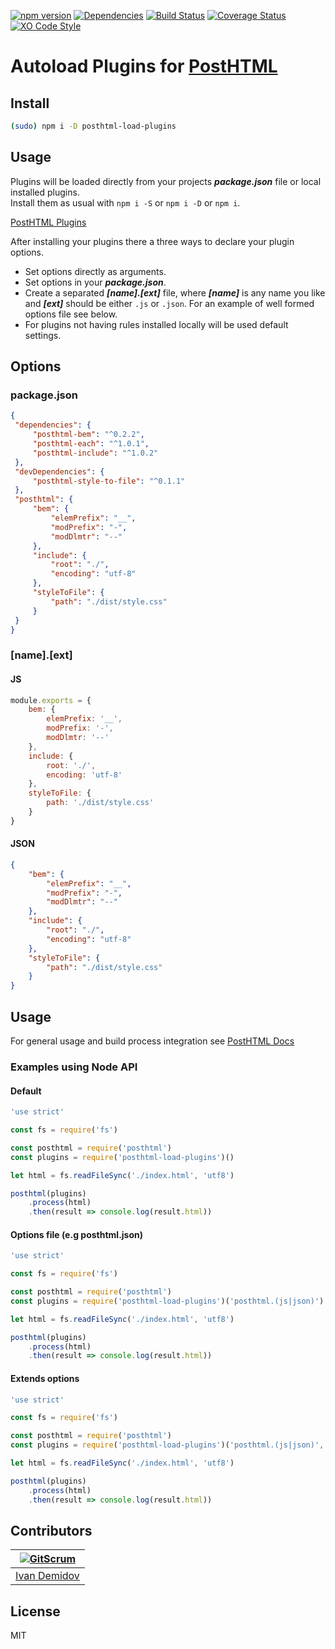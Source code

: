 
[![npm version][npm]][npm-url]
[![Dependencies][deps]][deps-url]
[![Build Status][travis-image]][travis-url]
[![Coverage Status][cover-image]][cover-url]
[![XO Code Style][style]][style-url]

# Autoload Plugins for [PostHTML](https://github.com/posthtml/posthtml)

## Install

```bash
(sudo) npm i -D posthtml-load-plugins
```
## Usage

Plugins will be loaded directly from your projects ***package.json*** file or local installed plugins.  
Install them as usual with ``` npm i -S ``` or ``` npm i -D ``` or ```npm i```.

[PostHTML Plugins](https://maltsev.github.io/posthtml-plugins/)

After installing your plugins there a three ways to declare your plugin options.

- Set options directly as arguments.
- Set options in your ***package.json***.
- Create a separated ***[name].[ext]*** file, where ***[name]*** is any name you like and ***[ext]*** should be either ``` .js ``` or ``` .json ```.
For an example of well formed options file see below.
- For plugins not having rules installed locally will be used default settings.

## Options

### package.json

```json
{
 "dependencies": {
	 "posthtml-bem": "^0.2.2",
	 "posthtml-each": "^1.0.1",
	 "posthtml-include": "^1.0.2"
 },
 "devDependencies": {
	 "posthtml-style-to-file": "^0.1.1"
 },
 "posthtml": {
	 "bem": {
		 "elemPrefix": "__",
		 "modPrefix": "-",
		 "modDlmtr": "--"
	 },
	 "include": {
		 "root": "./",
		 "encoding": "utf-8"
	 },
	 "styleToFile": {
		 "path": "./dist/style.css"
	 }
 }
}
```

### [name].[ext]

#### JS
```js
module.exports = {
	bem: {
		elemPrefix: '__',
		modPrefix: '-',
		modDlmtr: '--'
	},
	include: {
		root: './',
		encoding: 'utf-8'
	},
	styleToFile: {
		path: './dist/style.css'
	}
}
```
#### JSON

```json
{
	"bem": {
		"elemPrefix": "__",
		"modPrefix": "-",
		"modDlmtr": "--"
	},
	"include": {
		"root": "./",
		"encoding": "utf-8"
	},
	"styleToFile": {
		"path": "./dist/style.css"
	}
}
```

## Usage
For general usage and build process integration see [PostHTML Docs](https://github.com/posthtml/posthtml#usage)

### Examples using Node API
#### Default

```js
'use strict'

const fs = require('fs')

const posthtml = require('posthtml')
const plugins = require('posthtml-load-plugins')()

let html = fs.readFileSync('./index.html', 'utf8')

posthtml(plugins)
	.process(html)
	.then(result => console.log(result.html))
```

#### Options file (e.g posthtml.json)

```js
'use strict'

const fs = require('fs')

const posthtml = require('posthtml')
const plugins = require('posthtml-load-plugins')('posthtml.(js|json)')

let html = fs.readFileSync('./index.html', 'utf8')

posthtml(plugins)
	.process(html)
	.then(result => console.log(result.html))
```

#### Extends options

```js
'use strict'

const fs = require('fs')

const posthtml = require('posthtml')
const plugins = require('posthtml-load-plugins')('posthtml.(js|json)', {"posthtml-bem": {elemPrefix: '__'}})

let html = fs.readFileSync('./index.html', 'utf8')

posthtml(plugins)
	.process(html)
	.then(result => console.log(result.html))
```

## Contributors

[![GitScrum](https://avatars.githubusercontent.com/u/2789192?s=130)](https://github.com/GitScrum) |
---|
[Ivan Demidov](https://github.com/GitScrum) |

## License

MIT

[npm]:  https://img.shields.io/npm/v/posthtml-load-plugins.svg
[npm-url]: https://www.npmjs.com/package/posthtml-load-plugins

[deps]: https://david-dm.org/posthtml/posthtml-load-plugins.svg
[deps-url]: https://david-dm.org/posthtml/posthtml-load-plugins

[style]: https://img.shields.io/badge/code_style-XO-5ed9c7.svg
[style-url]: https://github.com/posthtml/posthtml-load-plugins

[travis-url]: https://travis-ci.org/posthtml/posthtml-load-plugins
[travis-image]: http://img.shields.io/travis/posthtml/posthtml-load-plugins.svg

[cover-image]:https://coveralls.io/repos/github/michael-ciniawsky/posthtml-load-plugins/badge.svg?branch=master
[cover-url]:https://coveralls.io/github/michael-ciniawsky/posthtml-load-plugins?branch=master

